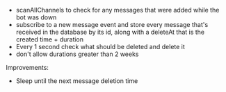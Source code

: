 - scanAllChannels to check for any messages that were added while the bot was down
- subscribe to a new message event and store every message that's received in the database by its id, along with a deleteAt that is the created time + duration
 - Every 1 second check what should be deleted and delete it
 - don't allow durations greater than 2 weeks


Improvements:
- Sleep until the next message deletion time